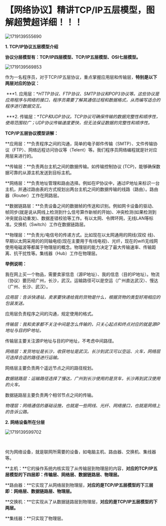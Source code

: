 # 【网络协议】精讲TCP/IP五层模型，图解超赞超详细！！！

![1719139555690](C:\Users\Administrator\AppData\Roaming\Typora\typora-user-images\1719139555690.png)

**1. TCP/IP协议五层模型介绍**

**协议分层模型有：TCP/IP四层模型、TCP/IP五层模型、OSI七层模型。**

![1719139569853](C:\Users\Administrator\AppData\Roaming\Typora\typora-user-images\1719139569853.png)

​      作为一名程序员，对于TCP/IP五层协议，重点掌握应用层和传输层，**特别是以下两层对应的协议：**

​    ***1. 应用层：**HTTP协议、FTP协议、SMTP协议和POP3协议等。这些协议是应用程序与网络的接口，程序员需要了解其通信过程和数据格式，从而编写适合的程序进行数据交互。*

​    ***2. 传输层：**TCP和UDP协议。TCP协议可确保传输的数据完整性和顺序性，使用范围较广；UDP协议传输速度更快，但无法保证数据的完整性和顺序性。*

**TCP/IP五层协议模型讲解：**

**应用层：**负责程序之间的沟通，简单的电子邮件传输（SMTP）、文件传输协议（FTP）、网络远程访问协议等（Telent）等。我们程序员网络编程就是针对应用层来进行的。

**传输层：**负责两台主机之间的数据传输。如传输控制协议 (TCP)，能够确保数据可靠的从源主机发送到目标主机。

**网络层：**负责地址管理和路由选择。例如在IP协议中，通过IP地址来标识一台主机，并通过路由表的方式规划出两台主机之间的数据传输的线路（路由）。路由器（Router）工作在网路层。

**数据链路层：**负责设备之间的数据帧的传送和识别。例如网卡设备的驱动、帧同步(就是说从网线上检测到什么信号算作新帧的开始)、冲突检测(如果检测到冲突就自动重发)、数据差错校验等工作。有以太网、令牌环网，无线LAN等标准。交换机（Switch）工作在数据链路层。

**物理层：**负责光/电信号的传递方式。比如现在以太网通用的网线(双绞 线)、早期以太网采用的的同轴电缆(现在主要用于有线电视)、光纤，现在的wifi无线网使用电磁波等都属于物理层的概念。物理层的能力决定了最大传输速率、传输距离、抗干扰性等。集线器（Hub）工作在物理层。

**举例说明：**

​      我在网上买一个物品，需要卖家信息（源IP地址）、我的信息（目的IP地址）。物流（协议）要历经广州，长沙，武汉。运输路径可以是空运（广州直达武汉）、慢达（广州、长沙、武汉）。

*应用层：告诉快递站，卖家要快递给我的货物是什么，根据货物的类型好用相应的包装发送。*

应用层负责程序之间的沟通，规定使用的格式。

*传输层：我和卖家都不关注中间是怎么传输的，只关心起点和终点对应的就是源IP地址与目的IP地址。*

传输层主要关注源IP地址与目的IP地址，不考虑中间路径。

*网络层：发货地址是长沙，收获地址是武汉。长沙到武汉可以空运、火车，网络层可选择合适的路径进行运输。*

网络层主要负责两个遥远节点之间的路径规划。

 *数据链路层：运输路径选择了慢达，广州到长沙使用的是货车，长沙再到武汉使用的火车。*

数据链路层主要负责两个相邻节点之间的传输。

*物理层：网络通信的基础设施，也就是一些网线、光纤、网络接口，也就是网络上的告诉公路。* 



**2. 网络设备所在分层**

![1719139599702](C:\Users\Administrator\AppData\Roaming\Typora\typora-user-images\1719139599702.png)

​     

​      何为网络设备，就是联网所需要的设备，如电脑主机、路由器、交换机、集线器等。

**主机：**它的操作系统内核实现了从传输层到物理层的内容，**对应的TCP/IP五层模型的下四层即：传输层、网络层、数据链路层、物理层。**

**路由器：**它实现了从网络层到物理层，**对应的是TCP/IP五层模型的下三层即：网络层、数据链路层、物理层。**

**交换机：**它实现从了从数据链路层到物理层，**对应的是TCP/IP五层模型的下两层。**

**集线器：**只实现了物理层。